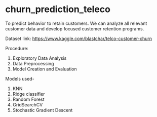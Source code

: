 # churn_prediction_teleco

To predict behavior to retain customers. We can analyze all relevant customer data and develop focused customer retention programs.

Dataset link: https://www.kaggle.com/blastchar/telco-customer-churn

Procedure: 
  1. Exploratory Data Analysis
  2. Data Preprocessing
  3. Model Creation and Evaluation

Models used- 
  1. KNN
  2. Ridge classifier
  3. Random Forest
  4. GridSearchCV
  5. Stochastic Gradient Descent
